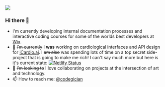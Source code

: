 <div style="display: inline-block">
<img style="display: inline; max-width:100%; height: auto" src="https://credible-content.com/wp-content/uploads/2019/08/monkey-banner.gif">
</div>

### Hi there 👋
- I'm currently developing internal documentation processes and interactive coding courses for some of the worlds best developers at [Wix](https://www.wix.com/).
- 🔭 ~~I’m currently~~ I **was** working on cardiological interfaces and API design for [iCardio.ai](icardio.ai). 
I ~~am also~~ was spending lots of time on a top secret side-project that is going to make me rich! I can't say much more but here is it's current state: [![Netlify Status](https://api.netlify.com/api/v1/badges/daf9bdd0-371b-4d55-8e67-dd314356ee76/deploy-status)](https://app.netlify.com/sites/heuristic-panini-1e3e7d/deploys)
- 👯 ~~I’m looking to~~ I love collaborating on projects at the intersection of art and technology.
- 📫 How to reach me: [@codegician](twitter.com/codegician)
